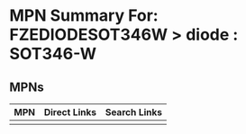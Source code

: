 



# MPN Summary For: FZEDIODESOT346W > diode : SOT346-W

## MPNs
  

|MPN|Direct Links|Search Links|
| :--- | :--- | :--- |
||||
